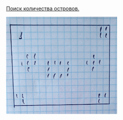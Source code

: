  [Поиск количества островов.](src/main/java/Main)
 
 <img src="src/main/resources/islands.jpg" alt="drawing" width="300"/>
